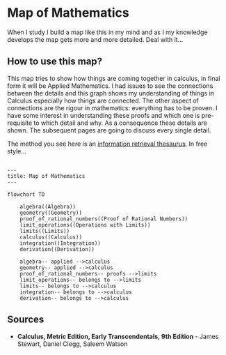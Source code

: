 # Map of Mathematics

When I study I build a map like this in my mind and as I my knowledge develops
the map gets more and more detailed.
Deal with it...

## How to use this map?

This map tries to show how things are coming together in calculus, in final form
it will be Applied Mathematics.
I had issues to see the connections between the details and this graph shows my
understanding of things in Calculus especially how things are connected.
The other aspect of connections are the rigour in mathematics: everything has to
be proven.
I have some interest in understanding these proofs and which one is
pre-requisite to which detail and why.
As a consequence these details are shown.
The subsequent pages are going to discuss every single detail.

The method you see here is an [information retrieval thesaurus](<https://en.wikipedia.org/wiki/Thesaurus_(information_retrieval)>).
In free style...

```mermaid

---
title: Map of Mathematics
---

flowchart TD

    algebra((Algebra))
    geometry((Geometry))
    proof_of_rational_numbers((Proof of Rational Numbers))
    limit_operations((Operations with Limits))
    limits((Limits))
    calculus((Calculus))
    integration((Integration))
    derivation((Derivation))

    algebra-- applied -->calculus
    geometry-- applied -->calculus
    proof_of_rational_numbers-- proofs -->limits
    limit_operations-- belongs to -->limits
    limits-- belongs to -->calculus
    integration-- belongs to -->calculus
    derivation-- belongs to -->calculus

```

## Sources

- **Calculus, Metric Edition, Early Transcendentals, 9th Edition** - James Stewart,
  Daniel Clegg, Saleem Watson
